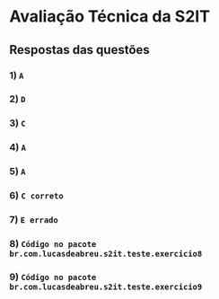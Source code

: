 # Avaliação Técnica da S2IT

## Respostas das questões

### 1) `A`
### 2) `D`
### 3) `C`
### 4) `A`
### 5) `A`
### 6) `C correto`
### 7) `E errado`
### 8) `Código no pacote br.com.lucasdeabreu.s2it.teste.exercicio8`
### 9) `Código no pacote br.com.lucasdeabreu.s2it.teste.exercicio9`

